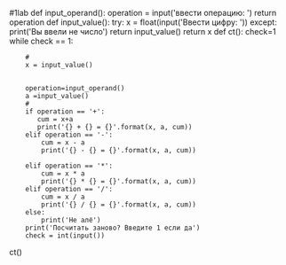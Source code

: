 #1lab
def input_operand():
    operation = input('ввести операцию: ')
    return operation
def input_value():
    try:
        x = float(input('Ввести цифру: '))
    except:
        print('Вы ввели не число')
        return input_value()
    return x
def ct():
    check=1
    while check == 1:

        #
        x = input_value()


        operation=input_operand()
        a =input_value()
        #
        if operation == '+':
           cum = x+a
           print('{} + {} = {}'.format(x, a, cum))
        elif operation == '-':
            cum = x - a
            print('{} - {} = {}'.format(x, a, cum))

        elif operation == '*':
            cum = x * a
            print('{} * {} = {}'.format(x, a, cum))
        elif operation == '/':
            cum = x / a
            print('{} / {} = {}'.format(x, a, cum))
        else:
            print('Не алё')
        print('Посчитать заново? Введите 1 если да')
        check = int(input())
ct()
